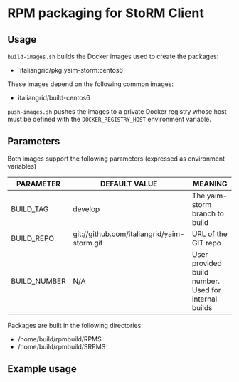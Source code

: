 # RPM packaging for StoRM Client

## Usage

`build-images.sh` builds the Docker images used to create the packages:


- `italiangrid/pkg.yaim-storm:centos6

These images depend on the following common images:

- italiangrid/build-centos6

`push-images.sh` pushes the images to a private Docker registry whose host
must be defined with the `DOCKER_REGISTRY_HOST` environment variable.

## Parameters

Both images support the following parameters (expressed as environment variables)

| **PARAMETER**   | **DEFAULT VALUE**                                    | **MEANING**                                            |
| --------------- | ---------------------------------------------------- | ------------------------------------------------------ |
| BUILD_TAG       | develop                                              | The yaim-storm branch to build                         |
| BUILD_REPO      | git://github.com/italiangrid/yaim-storm.git          | URL of the GIT  repo                                   |
| BUILD_NUMBER    | N/A                                                  | User provided build number. Used for internal builds   |

Packages are built in the following directories: 
- /home/build/rpmbuild/RPMS
- /home/build/rpmbuild/SRPMS

## Example usage

```
